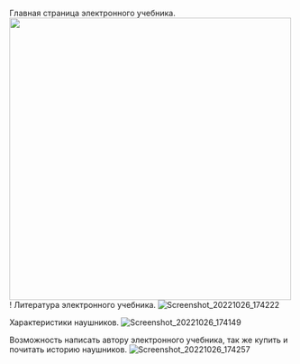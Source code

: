 Главная страница электронного учебника.
<img src="![screenshot2](https://user-images.githubusercontent.com/90903338/198018930-b326e0a7-a69c-4466-b05c-54e20a8867ba.png)" width="500">!
Литература электронного учебника.
![Screenshot_20221026_174222](https://user-images.githubusercontent.com/90903338/198019048-739e1fe5-8c38-455d-a2eb-7eb8aba1a17b.png)

Характеристики наушников.
![Screenshot_20221026_174149](https://user-images.githubusercontent.com/90903338/198019119-5e50a902-4986-4684-8103-3b7b592d59a2.png)

Возможность написать автору электронного учебника, так же купить и почитать историю наушников.
![Screenshot_20221026_174257](https://user-images.githubusercontent.com/90903338/198019203-0e8caabc-949e-4585-b874-20c2db323a94.png)
